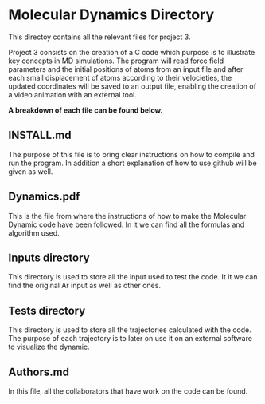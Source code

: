 # Molecular Dynamics Directory

This directoy contains all the relevant files for project 3.

Project 3 consists on the creation of a C code which purpose is to illustrate key concepts in MD simulations. The program will read force field parameters and the initial positions of atoms from an input file and after each small displacement of atoms according to their velocieties, the updated coordinates will be saved to an output file, enabling the creation of a video animation with an external tool.

**A breakdown of each file can be found below.**

## INSTALL.md
The purpose of this file is to bring clear instructions on how to compile and run the program. In addition a short explanation of how to use github will be given as well.

## Dynamics.pdf
This is the file from where the instructions of how to make the Molecular Dynamic code have been followed. In it we can find all the formulas and algorithm used.

## Inputs directory
This directory is used to store all the input used to test the code. It it we can find the original Ar input as well as other ones.

## Tests directory
This directory is used to store all the trajectories calculated with the code. The purpose of each trajectory is to later on use it on an external software to visualize the dynamic.

## Authors.md
In this file, all the collaborators that have work on the code can be found.
